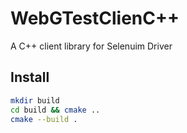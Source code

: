 # WebGTestClienC++

A C++ client library for Selenuim Driver

## Install

```bash
mkdir build
cd build && cmake ..
cmake --build .
```